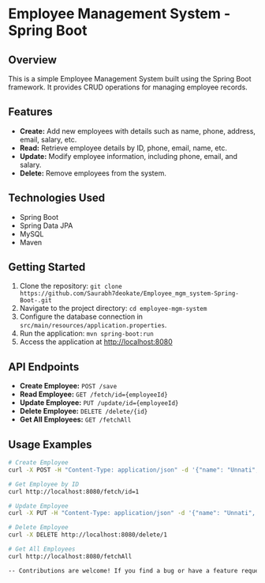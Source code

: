 # Employee Management System - Spring Boot

## Overview
This is a simple Employee Management System built using the Spring Boot framework. It provides CRUD operations for managing employee records.

## Features
- **Create:** Add new employees with details such as name, phone, address, email, salary, etc.
- **Read:** Retrieve employee details by ID, phone, email, name, etc.
- **Update:** Modify employee information, including phone, email, and salary.
- **Delete:** Remove employees from the system.

## Technologies Used
- Spring Boot
- Spring Data JPA
- MySQL
- Maven

## Getting Started
1. Clone the repository: `git clone https://github.com/Saurabh7deokate/Employee_mgm_system-Spring-Boot-.git`
2. Navigate to the project directory: `cd employee-mgm-system`
3. Configure the database connection in `src/main/resources/application.properties`.
4. Run the application: `mvn spring-boot:run`
5. Access the application at [http://localhost:8080](http://localhost:8080)

## API Endpoints
- **Create Employee:** `POST /save`
- **Read Employee:** `GET /fetch/id={employeeId}`
- **Update Employee:** `PUT /update/id={employeeId}`
- **Delete Employee:** `DELETE /delete/{id}`
- **Get All Employees:** `GET /fetchAll`

## Usage Examples
```bash
# Create Employee
curl -X POST -H "Content-Type: application/json" -d '{"name": "Unnati", "phone": "1234567890", "email": "unnati@example.com", "salary": 50000.0, "address": "Pune"}' http://localhost:8080/save

# Get Employee by ID
curl http://localhost:8080/fetch/id=1

# Update Employee
curl -X PUT -H "Content-Type: application/json" -d '{"name": "Unnati", "phone": "1234567891", "email": "unnatioak@example.com", "salary": 59000.0, "address": "Mumbai"}' http://localhost:8080/update/id=1

# Delete Employee
curl -X DELETE http://localhost:8080/delete/1

# Get All Employees
curl http://localhost:8080/fetchAll

-- Contributions are welcome! If you find a bug or have a feature request, please open an issue.
